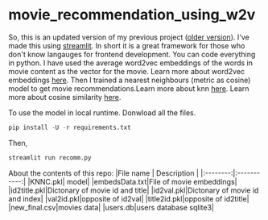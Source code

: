 # movie_recommendation_using_w2v

So, this is an updated version of my previous project ([older version](https://github.com/himalaya-singh-sheoran/movie_recommendation_using_w2v/tree/main)).
I've made this using [streamlit](https://streamlit.io/). In short it is a great framework for those who don't know langauges for frontend development. You can code everything in python.
I have used the average word2vec embeddings of the words in movie content as the vector for the movie. Learn more about word2vec embeddings [here](https://www.youtube.com/watch?v=LSS_bos_TPI).
Then I trained a nearest neighbours (metric as cosine) model to get movie recommendations.Learn more about knn [here](https://www.youtube.com/watch?v=HVXime0nQeI).
Learn more about cosine similarity [here](https://www.youtube.com/watch?v=ieMjGVYw9ag).

To use the model in local runtime. Donwload all the files.

```python
pip install -U -r requirements.txt
```

Then,
```python
streamlit run recomm.py
```
About the contents of this repo:
|File name | Description |
|:--------:|:-----------:|
|KNNC.pkl| model|
|embedsData.txt|File of movie embeddings|
|id2title.pkl|Dictonary of movie id and title|
|id2val.pkl|Dictonary of movie id and index|
|val2id.pkl|opposite of id2val|
|title2id.pkl|opposite of id2title|
|new_final.csv|movies data|
|users.db|users database sqlite3|



